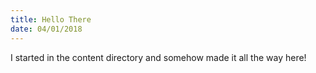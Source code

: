 ```yaml
---
title: Hello There
date: 04/01/2018
---
```


I started in the content directory and somehow made it all the way here!

